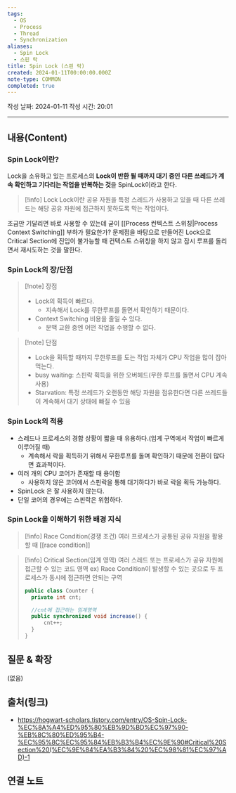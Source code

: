 ```yaml
---
tags:
  - OS
  - Process
  - Thread
  - Synchronization
aliases:
  - Spin Lock
  - 스핀 락
title: Spin Lock (스핀 락)
created: 2024-01-11T00:00:00.000Z
note-type: COMMON
completed: true
---
```

작성 날짜: 2024-01-11
작성 시간: 20:01


----
## 내용(Content)
### Spin Lock이란?
 Lock을 소유하고 있는 프로세스의 **Lock이 반환 될 때까지 대기 중인 다른 쓰레드가 계속 확인하고 기다리는 작업을 반복하는 것**을 SpinLock이라고 한다.

>[!info] Lock
>Lock이란 공유 자원을 특정 스레드가 사용하고 있을 때 다른 쓰레드는 해당 공유 자원에 접근하지 못하도록 막는 작업이다.

조금만 기달리면 바로 사용할 수 있는데 굳이 [[Process 컨텍스트 스위칭|Process Context Switching]] 부하가 필요한가? 문제점을 바탕으로 만들어진 Lock으로 Critical Section에 진입이 불가능할 때 컨텍스트 스위칭을 하지 않고 잠시 루프를 돌리면서 재시도하는 것을 말한다.
### Spin Lock의 장/단점
>[!note] 장점
>- Lock의 획득이 빠르다.
>	- 지속해서 Lock를 무한루프를 돌면서 확인하기 때문이다.
>- Context Switching 비용을 줄일 수 있다.
>	- 문맥 교환 중엔 어떤 작업을 수행할 수 없다.

>[!note] 단점
>- Lock을 획득할 때까지 무한루프를 도는 작업 자체가 CPU 작업을 많이 잡아 먹는다.
>- busy waiting: 스핀락 획득을 위한 오버헤드(무한 루프를 돌면서 CPU 계속 사용)
>- Starvation: 특정 쓰레드가 오랜동안 해당 자원을 점유한다면 다른 쓰레드들이 계속해서 대기 상태에 빠질 수 있음


### Spin Lock의 적용

- 스레드나 프로세스의 경합 상황이 짧을 때 유용하다.(임계 구역에서 작업이 빠르게 이루어질 때)
	- 계속해서 락을 획득하기 위해서 무한루프를 돌며 확인하기 때문에 전환이 많다면 효과적이다.
- 여러 개의 CPU 코어가 존재할 때 용이함
	- 사용하지 않은 코어에서 스핀락을 통해 대기하다가 바로 락을 획득 가능하다.
- SpinLock 은 잘 사용하지 않는다.
- 단일 코어의 경우에는 스핀락은 위험하다.


### Spin Lock을 이해하기 위한 배경 지식

>[!info] Race Condition(경쟁 조건)
>여러 프로세스가 공통된 공유 자원을 활용할 때
>[[race condition]]

>[!info] Critical Section(임계 영역)
>여러 스레드 또는 프로세스가 공유 자원에 접근할 수 있는 코드 영역
>ex) Race Condition이 발생할 수 있는 곳으로 두 프로세스가 동시에 접근하면 안되는 구역
>```java
>public class Counter {
>	private int cnt;
>
>	//cnt에 접근하는 임계영역	
>	public synchronized void increase() {
>		cnt++;	
>	}
>}
>```





## 질문 & 확장

(없음)

## 출처(링크)
- https://hogwart-scholars.tistory.com/entry/OS-Spin-Lock-%EC%8A%A4%ED%95%80%EB%9D%BD%EC%97%90-%EB%8C%80%ED%95%B4-%EC%95%8C%EC%95%84%EB%B3%B4%EC%9E%90#Critical%20Section%20(%EC%9E%84%EA%B3%84%20%EC%98%81%EC%97%AD)-1

## 연결 노트










